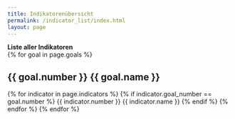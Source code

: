 ```yaml
---
title: Indikatorenübersicht
permalink: /indicator_list/index.html
layout: page
---
```


<b>Liste aller Indikatoren</b>
<br>
{% for goal in page.goals %}
  <h2>{{ goal.number }} {{ goal.name }}</h2>
  {% for indicator in page.indicators %}
    {% if indicator.goal_number == goal.number %}
      {{ indicator.number }} {{ indicator.name }}
    {% endif %}
  {% endfor %}
{% endfor %}
